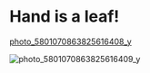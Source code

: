 # Hand is a leaf!
[photo_5801070863825616408_y](https://user-images.githubusercontent.com/116266413/206125678-b18b7fe1-13a0-493d-a8aa-2fcea14a94ae.jpg)

![photo_5801070863825616409_y](https://user-images.githubusercontent.com/116266413/206125717-552a00a7-6cfd-452b-9835-38db1df01c6d.jpg)
